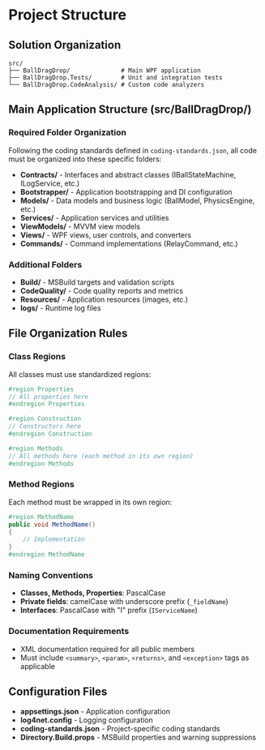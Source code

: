 # Project Structure

## Solution Organization
```
src/
├── BallDragDrop/              # Main WPF application
├── BallDragDrop.Tests/        # Unit and integration tests
└── BallDragDrop.CodeAnalysis/ # Custom code analyzers
```

## Main Application Structure (src/BallDragDrop/)

### Required Folder Organization
Following the coding standards defined in `coding-standards.json`, all code must be organized into these specific folders:

- **Contracts/** - Interfaces and abstract classes (IBallStateMachine, ILogService, etc.)
- **Bootstrapper/** - Application bootstrapping and DI configuration
- **Models/** - Data models and business logic (BallModel, PhysicsEngine, etc.)
- **Services/** - Application services and utilities
- **ViewModels/** - MVVM view models
- **Views/** - WPF views, user controls, and converters
- **Commands/** - Command implementations (RelayCommand, etc.)

### Additional Folders
- **Build/** - MSBuild targets and validation scripts
- **CodeQuality/** - Code quality reports and metrics
- **Resources/** - Application resources (images, etc.)
- **logs/** - Runtime log files

## File Organization Rules

### Class Regions
All classes must use standardized regions:
```csharp
#region Properties
// All properties here
#endregion Properties

#region Construction
// Constructors here
#endregion Construction

#region Methods
// All methods here (each method in its own region)
#endregion Methods
```

### Method Regions
Each method must be wrapped in its own region:
```csharp
#region MethodName
public void MethodName()
{
    // Implementation
}
#endregion MethodName
```

### Naming Conventions
- **Classes, Methods, Properties**: PascalCase
- **Private fields**: camelCase with underscore prefix (`_fieldName`)
- **Interfaces**: PascalCase with "I" prefix (`IServiceName`)

### Documentation Requirements
- XML documentation required for all public members
- Must include `<summary>`, `<param>`, `<returns>`, and `<exception>` tags as applicable

## Configuration Files
- **appsettings.json** - Application configuration
- **log4net.config** - Logging configuration
- **coding-standards.json** - Project-specific coding standards
- **Directory.Build.props** - MSBuild properties and warning suppressions